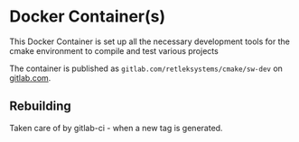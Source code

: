 # Docker Container(s)

This Docker Container is set up all the necessary development tools for the
cmake environment to compile and test various projects

The container is published as `gitlab.com/retleksystems/cmake/sw-dev` on
[gitlab.com](https://gitlab.com).


## Rebuilding

Taken care of by gitlab-ci - when a new tag is generated.
